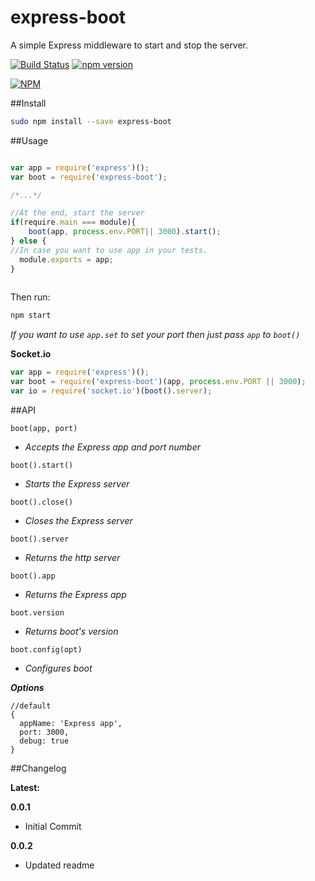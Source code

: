 express-boot
============

A simple Express middleware to start and stop the server.

[![Build Status](https://travis-ci.org/iwatakeshi/express-boot.svg)](https://travis-ci.org/iwatakeshi/express-boot)
[![npm version](https://badge.fury.io/js/express-boot.svg)](http://badge.fury.io/js/express-boot)

[![NPM](https://nodei.co/npm/express-boot.png?downloads=true&downloadRank=true&stars=true)](https://nodei.co/npm/express-boot/)


##Install

```bash
sudo npm install --save express-boot
```

##Usage

```js

var app = require('express')();
var boot = require('express-boot');

/*...*/

//At the end, start the server
if(require.main === module){
    boot(app, process.env.PORT|| 3000).start();
} else {
//In case you want to use app in your tests.
  module.exports = app;
}
 
```

Then run:
```bash
npm start
```

*If you want to use `app.set` to set your port then just pass `app` to `boot()`* 

**Socket.io**

```js
var app = require('express')();
var boot = require('express-boot')(app, process.env.PORT || 3000);
var io = require('socket.io')(boot().server);
```

##API

`boot(app, port)`

* *Accepts the Express app and port number*

`boot().start()`

* *Starts the Express server*

`boot().close()`

* *Closes the Express server*

`boot().server`

* *Returns the http server*

`boot().app`

* *Returns the Express app*

`boot.version`

* *Returns boot's version*

`boot.config(opt)`

* *Configures boot*

**_Options_**
```
//default
{
  appName: 'Express app',
  port: 3000,
  debug: true
}
```

##Changelog

**Latest:**

**0.0.1**

* Initial Commit

**0.0.2**

* Updated readme